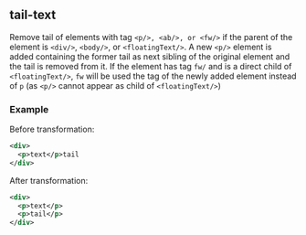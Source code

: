## tail-text
Remove tail of elements with tag ```<p/>, <ab/>, or <fw/>``` if the parent of the element is  ```<div/>```, `<body/>`, or `<floatingText/>`. A new ```<p/>``` element is added containing the former tail as next sibling of the original element and the tail is removed from it.
If the element has tag `fw/` and is a direct child of `<floatingText/>`, `fw`  will be used the tag of the newly added element instead of `p` (as `<p/>` cannot appear as child of `<floatingText/>`)
### Example
Before transformation:
```xml
<div>
  <p>text</p>tail
</div>
```

After transformation:
```xml
<div>
  <p>text</p>
  <p>tail</p>
</div>
```
